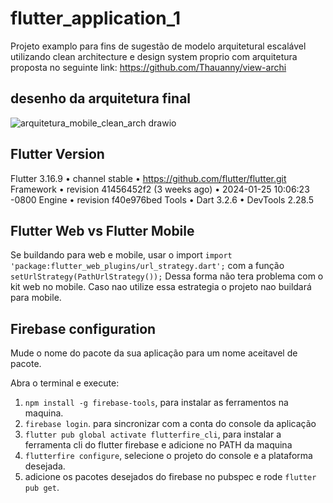 # flutter_application_1

Projeto examplo para fins de sugestão de modelo arquitetural escalável utilizando clean architecture e design system proprio com arquitetura proposta no seguinte link: https://github.com/Thauanny/view-archi

## desenho da arquitetura final

![arquitetura_mobile_clean_arch drawio](https://github.com/Thauanny/modules-archi/assets/44787914/6978516b-de61-4afe-ba31-2d6ca3f1f711)

## Flutter Version

Flutter 3.16.9 • channel stable • https://github.com/flutter/flutter.git
Framework • revision 41456452f2 (3 weeks ago) • 2024-01-25 10:06:23 -0800
Engine • revision f40e976bed
Tools • Dart 3.2.6 • DevTools 2.28.5


## Flutter Web vs Flutter Mobile
Se buildando para web e mobile, usar o import ``import 'package:flutter_web_plugins/url_strategy.dart';`` com a função ``setUrlStrategy(PathUrlStrategy());``
Dessa forma não tera problema com o kit web no mobile. Caso nao utilize essa estrategia o projeto nao buildará para mobile.



## Firebase configuration

Mude o nome do pacote da sua aplicação para um nome aceitavel de pacote.

Abra o terminal e execute:

1. ``npm install -g firebase-tools``, para instalar as ferramentos na maquina.
2. ``firebase login``. para sincronizar com a conta do console da aplicação
3. ``flutter pub global activate flutterfire_cli``, para instalar a ferramenta cli do flutter firebase e adicione no PATH da maquina
4. ``flutterfire configure``, selecione o projeto do console e a plataforma desejada.
5. adicione os pacotes desejados do firebase no pubspec e rode ``flutter pub get``.

